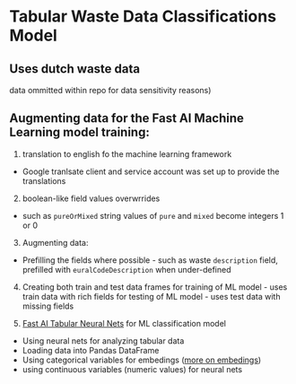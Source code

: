 # Tabular Waste Data Classifications Model

## Uses dutch waste data

data ommitted within repo for data sensitivity reasons)

## Augmenting data for the Fast AI Machine Learning model training:

1. translation to english fo the machine learning framework

- Google tranlsate client and service account was set up to provide the translations

2. boolean-like field values overwrrides

- such as `pureOrMixed` string values of `pure` and `mixed` become integers 1 or 0

3. Augmenting data:

- Prefilling the fields where possible - such as waste `description` field, prefilled with `euralCodeDescription` when under-defined

4. Creating both train and test data frames
   for training of ML model - uses train data with rich fields
   for testing of ML model - uses test data with missing fields

5. [Fast AI Tabular Neural Nets](https://docs.fast.ai/tabular.html) for ML classification model

- Using neural nets for analyzing tabular data
- Loading data into Pandas DataFrame
- Using categorical variables for embedings ([more on embedings](https://towardsdatascience.com/neural-network-embeddings-explained-4d028e6f0526))
- using continuous variables (numeric values) for neural nets
